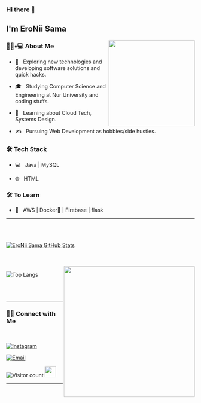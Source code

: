 ### Hi there 👋<h2> I'm EroNii Sama</h2>

<img align='right' src="https://media.giphy.com/media/M9gbBd9nbDrOTu1Mqx/giphy.gif" width="230">

<h3> 👨🏻•💻 About Me </h3>



- 🤔 &nbsp; Exploring new technologies and developing software solutions and quick hacks.

- 🎓 &nbsp; Studying Computer Science and Engineering at Nur University and coding stuffs.

- 🌱 &nbsp; Learning about Cloud Tech, Systems Design.

- ✍️ &nbsp; Pursuing Web Development as hobbies/side hustles.



<h3>🛠 Tech Stack</h3>



- 💻 &nbsp; Java | MySQL

- 🌐 &nbsp; HTML 

<!--

- 🛢 &nbsp; MySQL | MongoDB

- 🔧 &nbsp; Git | Markdown | Selenium | Tidyverse

- 🖥 &nbsp; Illustrator| Photoshop | InDesign

-->



<h3>🛠 To Learn</h3>

- 🔧 &nbsp; AWS | Docker🐳 | Firebase | flask

<hr>



<br/><br/>

[![EroNii Sama GitHub Stats](https://github-readme-stats.vercel.app/api?username=EroNii-Sama&show_icons=true)](https://github.com/EroNii-Sama)

<br/>

<br/>

<img src="https://media.giphy.com/media/FoVzfcqCDSb7zCynOp/giphy.gif?cid=790b7611d32d7b7bcedcc339f78c67c8117aef3f57cc0e0f&rid=giphy.gif&ct=g" width="350" align='right'>

![Top Langs](https://github-readme-stats.vercel.app/api/top-langs/?username=EroNii-Sama&show_icons=true)

<br><br>



<hr>



<h3> 🤝🏻 Connect with Me </h3>

<br>



<p align="center">



<a href="https://www.instagram.com/eronii_sama/"><img alt="Instagram" src="https://img.shields.io/badge/Instagram-EroNii Sama-black?style=flat-square&logo=instagram"></a>

<a href="mailto:matias.montano.prado@gmail.com"><img alt="Email" src="https://img.shields.io/badge/Email-matias.montano.prado@gmail.com-blue?style=flat-square&logo=gmail"></a>

</p>





![Visitor count](https://visitor-badge.laobi.icu/badge?page_id=sEroNii-Sama.EroNii-Sama)   <img src="https://media.giphy.com/media/dxn6fRlTIShoeBr69N/giphy.gif" width="30">





<hr>


